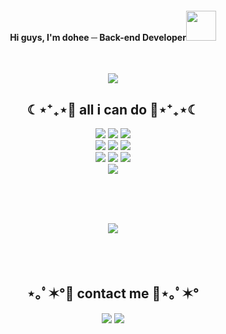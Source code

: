 <h4 align="center">Hi guys, I'm dohee ─ Back-end Developer<img src="https://raw.githubusercontent.com/MartinHeinz/MartinHeinz/master/wave.gif" width="48"></h4><br>
<p align="center">
  <img src="https://user-images.githubusercontent.com/50413112/105368338-c5250000-5c44-11eb-9a01-5a8c95186bba.jpg">
</p>
<h2 align="center">☾⋆⁺₊⋆💙 all i can do 💙⋆⁺₊⋆☾</h2>

<p align="center">
  <img src="https://img.shields.io/badge/java-007396?style=for-the-badge&logo=java&logoColor=white"> 
  <img src="https://img.shields.io/badge/python-3776AB?style=for-the-badge&logo=python&logoColor=white"> 
  <img src="https://img.shields.io/badge/PHP-777BB4?style=for-the-badge&logo=PHP&logoColor=white"/>
  <br>
  
  <img src="https://img.shields.io/badge/html5-E34F26?style=for-the-badge&logo=html5&logoColor=white"> 
  <img src="https://img.shields.io/badge/css-1572B6?style=for-the-badge&logo=css3&logoColor=white"> 
  <img src="https://img.shields.io/badge/javascript-F7DF1E?style=for-the-badge&logo=javascript&logoColor=black"> 
  <br>
  
  <img src="https://img.shields.io/badge/mysql-4479A1?style=for-the-badge&logo=mysql&logoColor=white"> 
  <img src="https://img.shields.io/badge/react-61DAFB?style=for-the-badge&logo=react&logoColor=black"> 
    <img src="https://img.shields.io/badge/springboot-6DB33F?style=for-the-badge&logo=springboot&logoColor=white"> 
 <br>
<img src="https://img.shields.io/badge/Amazon AWS-232F3E?style=for-the-badge&logo=Amazon%20AWS&logoColor=white"/> 
  <br></a>
</p>
<br><br><br>
<p align="center">
<img src="https://github-readme-stats.vercel.app/api/top-langs/?username=dohee789&hide=jupyter%20notebook&langs_count=6&layout=compact&theme=dracula"><br><br>
<br><br></p>
<h2 align="center">⋆｡ﾟ✶°💜 contact me 💜⋆｡ﾟ✶°</h2>
<p align="center">
<a href="mailto:dojin3773@gmail.com"><img src="https://img.shields.io/badge/Gmail-D14836?style=for-the-badge&logo=gmail&logoColor=white"/></a>
<a href="https://www.notion.so/doduck/Do-Duck-f13ed0c5a63b42cd8047f30a873160f6](https://dev-do-duck-unu0c349h-dohee789s-projects.vercel.app"><img src="https://img.shields.io/badge/Notion-000000?style=for-the-badge&logo=notion&logoColor=white"/></a>
</p>
